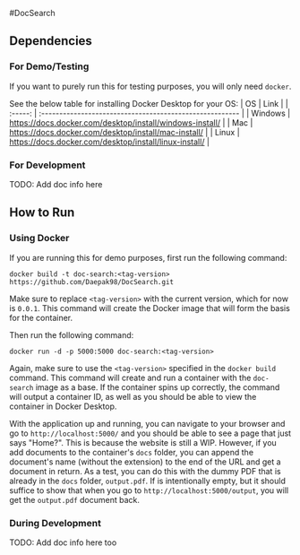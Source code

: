 #DocSearch

## Dependencies
### For Demo/Testing
If you want to purely run this for testing purposes, you will only need `docker`.

See the below table for installing Docker Desktop for your OS:
|   OS    | Link                                                     |
| :-----: | :------------------------------------------------------- |
| Windows | https://docs.docker.com/desktop/install/windows-install/ |
|   Mac   | https://docs.docker.com/desktop/install/mac-install/     |
|  Linux  | https://docs.docker.com/desktop/install/linux-install/   |

### For Development
TODO: Add doc info here

## How to Run
### Using Docker
If you are running this for demo purposes, first run the following command:

```docker build -t doc-search:<tag-version> https://github.com/Daepak98/DocSearch.git```

Make sure to replace `<tag-version>` with the current version, which for now is `0.0.1`. This command will create the Docker image that will form the basis for the container.

Then run the following command:

```docker run -d -p 5000:5000 doc-search:<tag-version>```

Again, make sure to use the `<tag-version>` specified in the `docker build` command. This command will create and run a container with the `doc-search` image as a base. If the container spins up correctly, the command will output a container ID, as well as you should be able to view the container in Docker Desktop. 

With the application up and running, you can navigate to your browser and go to `http://localhost:5000/` and you should be able to see a page that just says "Home?". This is because the website is still a WIP. However, if you add documents to the container's `docs` folder, you can append the document's name (without the extension) to the end of the URL and get a document in return. As a test, you can do this with the dummy PDF that is already in the `docs` folder, `output.pdf`. If is intentionally empty, but it should suffice to show that when you go to `http://localhost:5000/output`, you will get the `output.pdf` document back.

### During Development
TODO: Add doc info here too
